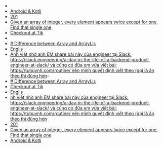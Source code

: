 - [](#about-me.md)
- [ Android & Kotli](#til.md)
- [201](#2019.md)
- [ Given an array of integer, every element appears twice except for one. Find that single one](#algorithm.md)
- [Checkout at Tik](#checkout_at_tiki.md)
- [](#about-me.md)
- [# Difference between Array and ArrayLis](#knowledge.md)
- [ Englis](#understanding-android-core-looper-handler-and-handlerthread.md)
- [Anh viết nhờ anh EM share bài này của engineer tại Slack: https://slack.engineering/a-day-in-the-life-of-a-backend-product-engineer-at-slack/ và cũng có đứa em vừa viết bài: https://tuhuynh.com/routine/ nên mình quyết định viết theo (gọi là ăn theo thì đúng hơn](#a-day-in-the-life-of-a-software-engineer.md)- [](#about-me.md)
- [# Difference between Array and ArrayLis](#knowledge.md)
- [Checkout at Tik](#checkout_at_tiki.md)
- [ Englis](#understanding-android-core-looper-handler-and-handlerthread.md)
- [nh viết nhờ anh EM share bài này của engineer tại Slack: https://slack.engineering/a-day-in-the-life-of-a-backend-product-engineer-at-slack/ và cũng có đứa em vừa viết bài: https://tuhuynh.com/routine/ nên mình quyết định viết theo (gọi là ăn theo thì đúng hơn](#a-day-in-the-life-of-a-software-engineer.md)
- [201](#2019.md)
- [ Given an array of integer, every element appears twice except for one. Find that single one](#algorithm.md)
- [ Android & Kotli](#til.md)
